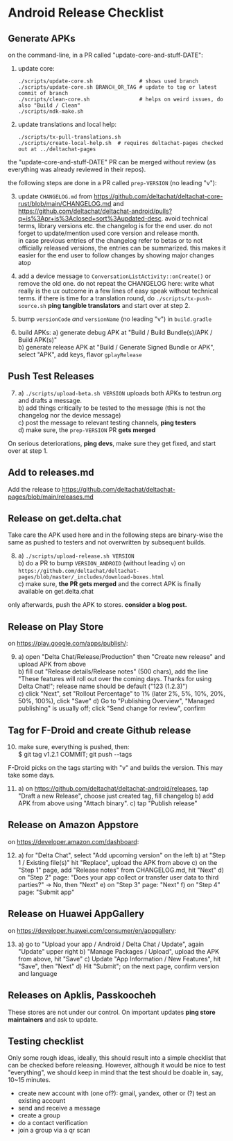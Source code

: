 # Android Release Checklist


## Generate APKs

on the command-line, in a PR called "update-core-and-stuff-DATE":

1. update core:
   ```
   ./scripts/update-core.sh               # shows used branch
   ./scripts/update-core.sh BRANCH_OR_TAG # update to tag or latest commit of branch
   ./scripts/clean-core.sh                # helps on weird issues, do also "Build / Clean"
   ./scripts/ndk-make.sh
   ```

2. update translations and local help:
   ```
   ./scripts/tx-pull-translations.sh
   ./scripts/create-local-help.sh  # requires deltachat-pages checked out at ../deltachat-pages
   ```

the "update-core-and-stuff-DATE" PR can be merged without review
(as everything was already reviewed in their repos).

the following steps are done in a PR called `prep-VERSION` (no leading "v"):

3. update `CHANGELOG.md`
   from <https://github.com/deltachat/deltachat-core-rust/blob/main/CHANGELOG.md>
   and <https://github.com/deltachat/deltachat-android/pulls?q=is%3Apr+is%3Aclosed+sort%3Aupdated-desc>.
   avoid technical terms, library versions etc. the changelog is for the end user.
   do not forget to update/mention used core version and release month.  
   in case previous entries of the changelog refer to betas or to not officially released versions,
   the entries can be summarized.
   this makes it easier for the end user to follow changes by showing major changes atop

4. add a device message to `ConversationListActivity::onCreate()` or remove the old one.
   do not repeat the CHANGELOG here: write what really is the ux outcome
   in a few lines of easy speak without technical terms.
   if there is time for a translation round, do `./scripts/tx-push-source.sh`
   **ping tangible translators** and start over at step 2.

5. bump `versionCode` _and_ `versionName` (no leading "v") in `build.gradle`

6. build APKs:
   a) generate debug APK at "Build / Build Bundle(s)/APK / Build APK(s)"  
   b) generate release APK at "Build / Generate Signed Bundle or APK",
      select "APK", add keys, flavor `gplayRelease`


## Push Test Releases

7. a) `./scripts/upload-beta.sh VERSION` uploads both APKs to testrun.org and drafts a message.  
   b) add things critically to be tested to the message (this is not the changelog nor the device message)  
   c) post the message to relevant testing channels, **ping testers**  
   d) make sure, the `prep-VERSION` PR **gets merged**

On serious deteriorations, **ping devs**, make sure they get fixed, and start over at step 1.


## Add to releases.md

Add the release to https://github.com/deltachat/deltachat-pages/blob/main/releases.md


## Release on get.delta.chat

Take care the APK used here and in the following steps
are binary-wise the same as pushed to testers and not overwritten by subsequent builds.

8. a) `./scripts/upload-release.sh VERSION`  
   b) do a PR to bump `VERSION_ANDROID` (without leading `v`) on
      `https://github.com/deltachat/deltachat-pages/blob/master/_includes/download-boxes.html`  
   c) make sure, **the PR gets merged**
      and the correct APK is finally available on get.delta.chat

only afterwards, push the APK to stores. **consider a blog post.**


## Release on Play Store

on <https://play.google.com/apps/publish/>:

9. a) open "Delta Chat/Release/Production"
      then "Create new release" and upload APK from above  
   b) fill out "Release details/Release notes" (500 chars), add the line
      "These features will roll out over the coming days. Thanks for using Delta Chat!";
      release name should be default ("123 (1.2.3)")  
   c) click "Next", set "Rollout Percentage" to 1% (later 2%, 5%, 10%, 20%, 50%, 100%),
      click "Save"
   d) Go to "Publishing Overview", "Managed publishing" is usually off;
      click "Send change for review", confirm


## Tag for F-Droid and create Github release

10. make sure, everything is pushed, then:  
    $ git tag v1.2.1 COMMIT; git push --tags
    
F-Droid picks on the tags starting with "v" and builds the version.
This may take some days.

11. a) on <https://github.com/deltachat/deltachat-android/releases>,
       tap "Draft a new Release", choose just created tag, fill changelog
	b) add APK from above using "Attach binary".
	c) tap "Publish release"


## Release on Amazon Appstore

on <https://developer.amazon.com/dashboard>:

12. a) for "Delta Chat", select "Add upcoming version" on the left
    b) at "Step 1 / Existing file(s)" hit "Replace", upload the APK from above
    c) on the "Step 1" page, add "Release notes" from CHANGELOG.md, hit "Next"
    d) on "Step 2" page: "Does your app collect or transfer user data to third parties?" -> No, then "Next"
    e) on "Step 3" page: "Next"
    f) on "Step 4" page: "Submit app"


## Release on Huawei AppGallery

on <https://developer.huawei.com/consumer/en/appgallery>:

13. a) go to "Upload your app / Android / Delta Chat / Update", again "Update" upper right
    b) "Manage Packages / Upload", upload the APK from above, hit "Save"
    c) Update "App Information / New Features", hit "Save", then "Next"
    d) Hit "Submit"; on the next page, confirm version and language


## Releases on Apklis, Passkoocheh

These stores are not under our control.
On important updates **ping store maintainers** and ask to update.


## Testing checklist

Only some rough ideas, ideally, this should result into a simple checklist
that can be checked before releasing.
However, although it would be nice to test "everything", we should keep in mind
that the test should be doable in, say, 10~15 minutes.
- create new account with (one of?): gmail, yandex, other
  or (?) test an existing account
- send and receive a message
- create a group
- do a contact verification
- join a group via a qr scan
